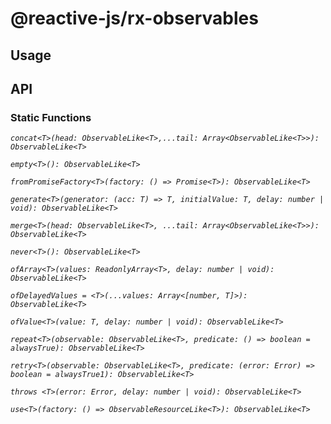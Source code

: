 # @reactive-js/rx-observables

## Usage

## API

### Static Functions

*`concat<T>(head: ObservableLike<T>,...tail: Array<ObservableLike<T>>): ObservableLike<T>`*

*`empty<T>(): ObservableLike<T>`*

*`fromPromiseFactory<T>(factory: () => Promise<T>): ObservableLike<T>`*

*`generate<T>(generator: (acc: T) => T, initialValue: T, delay: number | void): ObservableLike<T>`*

*`merge<T>(head: ObservableLike<T>, ...tail: Array<ObservableLike<T>>): ObservableLike<T>`*

*`never<T>(): ObservableLike<T>`*

*`ofArray<T>(values: ReadonlyArray<T>, delay: number | void): ObservableLike<T>`*

*`ofDelayedValues = <T>(...values: Array<[number, T]>): ObservableLike<T>`*

*`ofValue<T>(value: T, delay: number | void): ObservableLike<T>`*

*`repeat<T>(observable: ObservableLike<T>, predicate: () => boolean = alwaysTrue): ObservableLike<T>`*

*`retry<T>(observable: ObservableLike<T>, predicate: (error: Error) => boolean = alwaysTrue1): ObservableLike<T>`*

*`throws <T>(error: Error, delay: number | void): ObservableLike<T>`*

*`use<T>(factory: () => ObservableResourceLike<T>): ObservableLike<T>`*
